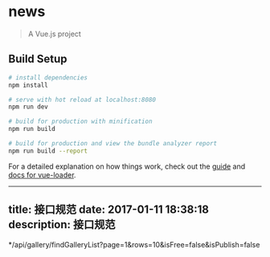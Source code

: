 # news

> A Vue.js project

## Build Setup

``` bash
# install dependencies
npm install

# serve with hot reload at localhost:8080
npm run dev

# build for production with minification
npm run build

# build for production and view the bundle analyzer report
npm run build --report
```

For a detailed explanation on how things work, check out the [guide](http://vuejs-templates.github.io/webpack/) and [docs for vue-loader](http://vuejs.github.io/vue-loader).

---
title: 接口规范
date: 2017-01-11 18:38:18
description: 接口规范
---
*/api/gallery/findGalleryList?page=1&rows=10&isFree=false&isPublish=false

